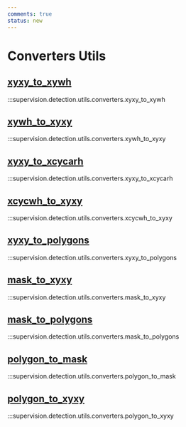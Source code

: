 ```yaml
---
comments: true
status: new
---
```


# Converters Utils

<div class="md-typeset">
  <h2><a href="#supervision.detection.utils.converters.xyxy_to_xywh">xyxy_to_xywh</a></h2>
</div>

:::supervision.detection.utils.converters.xyxy_to_xywh

<div class="md-typeset">
  <h2><a href="#supervision.detection.utils.converters.xywh_to_xyxy">xywh_to_xyxy</a></h2>
</div>

:::supervision.detection.utils.converters.xywh_to_xyxy

<div class="md-typeset">
  <h2><a href="#supervision.detection.utils.converters.xyxy_to_xcycarh">xyxy_to_xcycarh</a></h2>
</div>

:::supervision.detection.utils.converters.xyxy_to_xcycarh

<div class="md-typeset">
  <h2><a href="#supervision.detection.utils.converters.xcycwh_to_xyxy">xcycwh_to_xyxy</a></h2>
</div>

:::supervision.detection.utils.converters.xcycwh_to_xyxy

<div class="md-typeset">
  <h2><a href="#supervision.detection.utils.converters.xyxy_to_polygons">xyxy_to_polygons</a></h2>
</div>

:::supervision.detection.utils.converters.xyxy_to_polygons

<div class="md-typeset">
  <h2><a href="#supervision.detection.utils.converters.mask_to_xyxy">mask_to_xyxy</a></h2>
</div>

:::supervision.detection.utils.converters.mask_to_xyxy

<div class="md-typeset">
  <h2><a href="#supervision.detection.utils.converters.mask_to_polygons">mask_to_polygons</a></h2>
</div>

:::supervision.detection.utils.converters.mask_to_polygons

<div class="md-typeset">
  <h2><a href="#supervision.detection.utils.converters.polygon_to_mask">polygon_to_mask</a></h2>
</div>

:::supervision.detection.utils.converters.polygon_to_mask

<div class="md-typeset">
  <h2><a href="#supervision.detection.utils.converters.polygon_to_xyxy">polygon_to_xyxy</a></h2>
</div>

:::supervision.detection.utils.converters.polygon_to_xyxy
